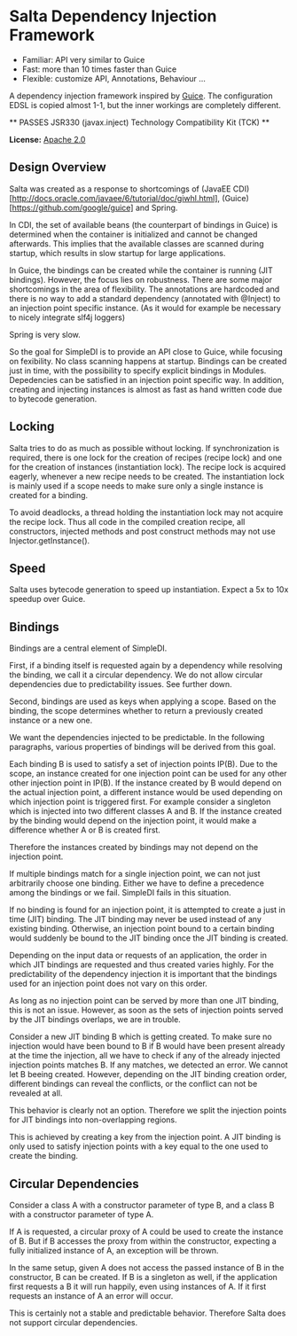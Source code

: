 # Salta Dependency Injection Framework

 * Familiar: API very similar to Guice
 * Fast: more than 10 times faster than Guice
 * Flexible: customize API, Annotations, Behaviour ...
 
A dependency injection framework inspired by [Guice](https://github.com/google/guice). The configuration EDSL is copied almost 1-1, but the inner workings are completely different.

** PASSES JSR330 (javax.inject) Technology Compatibility Kit (TCK) **

**License:** [Apache 2.0](http://www.apache.org/licenses/LICENSE-2.0)

## Design Overview
Salta was created as a response to shortcomings of (JavaEE CDI)[http://docs.oracle.com/javaee/6/tutorial/doc/giwhl.html], (Guice)[https://github.com/google/guice] and Spring.

In CDI, the set of available beans (the counterpart of bindings in Guice) is determined when the container is initialized and cannot be changed afterwards. This implies that the available classes are scanned during startup, which results in slow startup for large applications.

In Guice, the bindings can be created while the container is running (JIT bindings). However, the focus lies on robustness. There are some major shortcomings in the area of flexibility. The annotations are hardcoded and there is no way to add a standard dependency (annotated with @Inject) to an injection point specific instance. (As it would for example be necessary to nicely integrate slf4j loggers)

Spring is very slow.

So the goal for SimpleDI is to provide an API close to Guice, while focusing on fexibility. No class scanning happens at startup. Bindings can be created just in time, with the possibility to specify explicit bindings in Modules. Depedencies can be satisfied in an injection point specific way. In addition, creating and injecting instances is almost as fast as hand written code due to bytecode generation.

## Locking
Salta tries to do as much as possible without locking. If synchronization is required, there is one lock for the creation of recipes (recipe lock) and one for the creation of instances (instantiation lock). The recipe lock is acquired eagerly, whenever a new recipe needs to be created. The instantiation lock is mainly used if a scope needs to make sure only a single instance is created for a binding.

To avoid deadlocks, a thread holding the instantiation lock may not acquire the recipe lock. Thus all code in the compiled creation recipe, all constructors, injected methods and post construct methods may not use Injector.getInstance(). 

## Speed
Salta uses bytecode generation to speed up instantiation. Expect a 5x to 10x speedup over Guice.

## Bindings
Bindings are a central element of SimpleDI. 

First, if a binding itself is requested again by a dependency while resolving the binding, we call it a circular dependency. We do not allow circular dependencies due to predictability issues. See further down. 

Second, bindings are used as keys when applying a scope. Based on the binding, the scope determines whether to return a previously created instance or a new one.

We want the dependencies injected to be predictable. In the following paragraphs, various properties of bindings will be derived from this goal.

Each binding B is used to satisfy a set of injection points IP(B). Due to the scope, an instance created for one injection point can be used for any other other injection point in IP(B). If the instance created by B would depend on the actual injection point, a different instance would be used depending on which injection point is triggered first. For example consider a singleton which is injected into two different classes A and B. If the instance created by the binding would depend on the injection point, it would make a difference whether A or B is created first. 

Therefore the instances created by bindings may not depend on the injection point.

If multiple bindings match for a single injection point, we can not just arbitrarily choose one binding. Either we have to define a precedence among the bindings or we fail. SimpleDI fails in this situation. 

If no binding is found for an injection point, it is attempted to create a just in time (JIT) binding. The JIT binding may never be used instead of any existing binding. Otherwise, an injection point bound to a certain binding would suddenly be bound to the JIT binding once the JIT binding is created.

Depending on the input data or requests of an application, the order in which JIT bindings are requested and thus created varies highly. For the predictability of the dependency injection it is important that the bindings used for an injection point does not vary on this order.

As long as no injection point can be served by more than one JIT binding, this is not an issue. However, as soon as the sets of injection points served by the JIT bindings overlaps, we are in trouble.  

Consider a new JIT binding B which is getting created. To make sure no injection would have been bound to B if B would have been present already at the time the injection, all we have to check if any of the already injected injection points matches B. If any matches, we detected an error. We cannot let B beeing created. However, depending on the JIT binding creation order, different bindings can reveal the conflicts, or the conflict can not be revealed at all.

This behavior is clearly not an option. Therefore we split the injection points for JIT bindings into non-overlapping regions.

This is achieved by creating a key from the injection point. A JIT binding is only used to satisfy injection points with a key equal to the one used to create the binding.

## Circular Dependencies
Consider a class A with a constructor parameter of type B, and a class B with a constructor parameter of type A. 

If A is requested, a circular proxy of A could be used to create the instance of B. But if B accesses the proxy from within the constructor, expecting a fully initialized instance of A, an exception will be thrown.

In the same setup, given A does not access the passed instance of B in the constructor, B can be created. If B is a singleton as well, if the application first requests a B it will run happily, even using instances of A. If it first requests an instance of A an error will occur.

This is certainly not a stable and predictable behavior. Therefore Salta does not support circular dependencies.